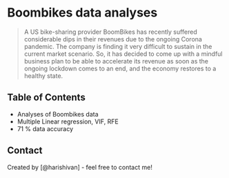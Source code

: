 # Boombikes data analyses
> A US bike-sharing provider BoomBikes has recently suffered considerable dips in their revenues due to the ongoing Corona pandemic. The company is finding it very difficult to sustain in the current market scenario. So, it has decided to come up with a mindful business plan to be able to accelerate its revenue as soon as the ongoing lockdown comes to an end, and the economy restores to a healthy state. 



## Table of Contents
* Analyses of Boombikes data
* Multiple Linear regression, VIF, RFE
* 71 % data accuracy


## Contact
Created by [@harishivan] - feel free to contact me!


